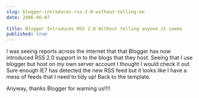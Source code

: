```yaml
---
slug: blogger-introduces-rss-2-0-without-telling-an
date: 2006-06-07
 
title: Blogger Introduces RSS 2.0 Without telling anyone it seems
published: true
---
```

I was seeing reports across the internet that that Blogger has now introduced RSS 2.0 support in to the blogs that they host.  Seeing that I use blogger but host on my own server account I thought I would check it out.  Sure enough IE7 has detected the new RSS feed but it looks like I have a mess of feeds that I need to tidy up!   Back to the template.<p />Anyway, thanks Blogger for warning us!!!!<div class="blogger-post-footer"><img class="posterous_download_image" src="https://blogger.googleusercontent.com/tracker/8109338-114966817796407787?l=www.kinlan.co.uk%2Findex.html" height="1" alt="" width="1" /></div>

